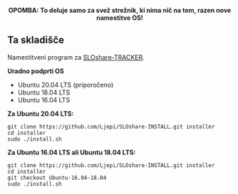 <p align="center"><b>OPOMBA: To deluje samo za svež strežnik, ki nima nič na tem, razen nove namestitve OS!</b></p>

## Ta skladišče
Namestitveni program za [SLOshare-TRACKER](https://github.com/Ljepi/SLOshare-TRACKER).

**Uradno podprti OS**
- Ubuntu 20.04 LTS (priporočeno)
- Ubuntu 18.04 LTS
- Ubuntu 16.04 LTS

**Za Ubuntu 20.04 LTS:**
```
git clone https://github.com/Ljepi/SLOshare-INSTALL.git installer
cd installer
sudo ./install.sh
```

**Za Ubuntu 16.04 LTS ali Ubuntu 18.04 LTS:**
```
git clone https://github.com/Ljepi/SLOshare-INSTALL.git installer
cd installer
git checkout Ubuntu-16.04-18.04
sudo ./install.sh
```